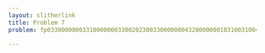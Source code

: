 ```yaml
---
layout: slitherlink
title: Problem 7
problem: fp033000000033100000003300202300330000000432000000010310031004100000003410000000004300330042000000041222000000032004300420000000003120000000210043001300000000031300000004100430000320000000344000000031000044003100000001240000000003100440012000000043200000000032002200430000000423130000000340013001400000000012100000004400330033010000000022100000032003402003300000004220000000340

---
```

